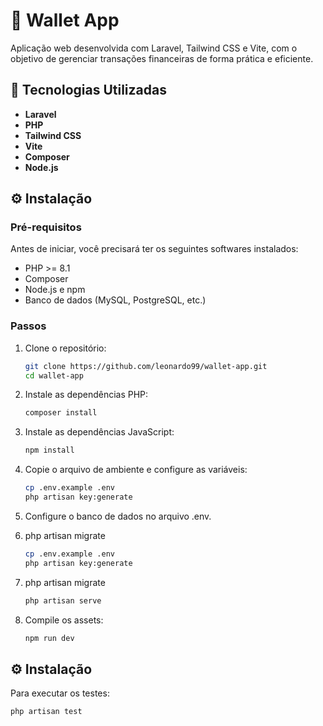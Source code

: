 # 💼 Wallet App

Aplicação web desenvolvida com Laravel, Tailwind CSS e Vite, com o objetivo de gerenciar transações financeiras de forma prática e eficiente.

## 🚀 Tecnologias Utilizadas

- **Laravel**
- **PHP**
- **Tailwind CSS**
- **Vite**
- **Composer**
- **Node.js**

## ⚙️ Instalação

### Pré-requisitos

Antes de iniciar, você precisará ter os seguintes softwares instalados:

- PHP >= 8.1
- Composer
- Node.js e npm
- Banco de dados (MySQL, PostgreSQL, etc.)

### Passos

1. Clone o repositório:
   ```bash
   git clone https://github.com/leonardo99/wallet-app.git
   cd wallet-app

2. Instale as dependências PHP:
   ```bash
   composer install

3. Instale as dependências JavaScript:
   ```bash
   npm install

4. Copie o arquivo de ambiente e configure as variáveis:
   ```bash
   cp .env.example .env
   php artisan key:generate

5. Configure o banco de dados no arquivo .env.

6. php artisan migrate
   ```bash
   cp .env.example .env
   php artisan key:generate

7. php artisan migrate
   ```bash
   php artisan serve

8. Compile os assets:
   ```bash
   npm run dev

## ⚙️ Instalação

Para executar os testes:
 ```bash
php artisan test
  
   

